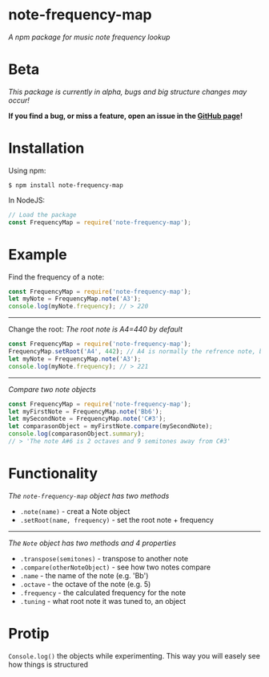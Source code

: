 # note-frequency-map

*A npm package for music note frequency lookup*

# Beta

*This package is currently in alpha, bugs and big structure changes may occur!*

__If you find a bug, or miss a feature, open an issue in the [GitHub page](https://github.com/DonnyCraft1/note-frequency-map)!__

# Installation

Using npm:
```
$ npm install note-frequency-map
```

In NodeJS:
```js
// Load the package
const FrequencyMap = require('note-frequency-map');
```

# Example

Find the frequency of a note:
```js
const FrequencyMap = require('note-frequency-map');
let myNote = FrequencyMap.note('A3');
console.log(myNote.frequency); // > 220
```

---

Change the root:
*The root note is A4=440 by default*
```js
const FrequencyMap = require('note-frequency-map');
FrequencyMap.setRoot('A4', 442); // A4 is normally the refrence note, but any note works!
let myNote = FrequencyMap.note('A3');
console.log(myNote.frequency); // > 221
```

---

*Compare two note objects*
```js
const FrequencyMap = require('note-frequency-map');
let myFirstNote = FrequencyMap.note('Bb6');
let mySecondNote = FrequencyMap.note('C#3');
let comparasonObject = myFirstNote.compare(mySecondNote);
console.log(comparasonObject.summary);
// > 'The note A#6 is 2 octaves and 9 semitones away from C#3'
```

# Functionality

*The `note-frequency-map` object has two methods*
* `.note(name)` - creat a Note object
* `.setRoot(name, frequency)` - set the root note + frequency

---

*The `Note` object has two methods and 4 properties*
* `.transpose(semitones)` - transpose to another note
* `.compare(otherNoteObject)` - see how two notes compare
* `.name` - the name of the note (e.g. 'Bb')
* `.octave` - the octave of the note (e.g. 5)
* `.frequency` - the calculated frequency for the note
* `.tuning` - what root note it was tuned to, an object

# Protip

`Console.log()` the objects while experimenting. This way you will easely see how things is structured